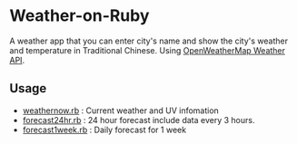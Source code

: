 # Weather-on-Ruby
A weather app that you can enter city's name and show the city's weather and temperature in Traditional Chinese. Using [OpenWeatherMap Weather API](http://openweathermap.org/api).

## Usage
* [weathernow.rb](weathernow.rb) : Current weather and UV infomation<br>
* [forecast24hr.rb](forecast24hr.rb) : 24 hour forecast include data every 3 hours.<br>
* [forecast1week.rb](forecast1week.rb) : Daily forecast for 1 week

